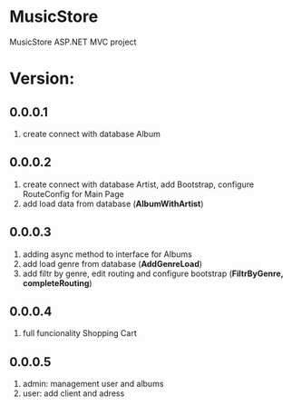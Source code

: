 # MusicStore
MusicStore ASP.NET MVC project

# Version:
##  0.0.0.1   
1. create connect with database Album
##  0.0.0.2 
1. create connect with database Artist, add Bootstrap, configure RouteConfig for Main Page
2. add load data from database (**AlbumWithArtist**)
##  0.0.0.3 
1. adding async method to interface for Albums
2. add load genre from database (**AddGenreLoad**)
3. add filtr by genre, edit routing and configure bootstrap (**FiltrByGenre, completeRouting**)
##  0.0.0.4
1. full funcionality Shopping Cart
##  0.0.0.5
1. admin: management user and albums
2. user: add client and adress
